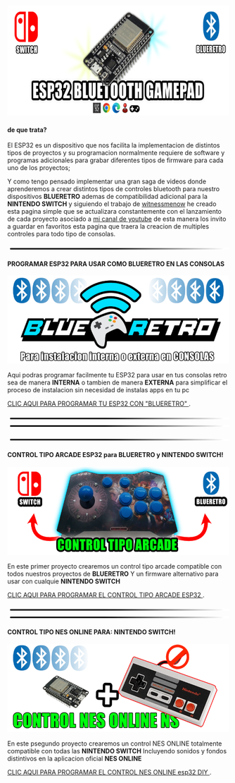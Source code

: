 

<img src="imagenes/ESP.png"
height="250">



#### de que trata?

El ESP32 es un dispositivo que nos facilita la implementacion de distintos tipos de proyectos y su programacion normalmente requiere de software y programas adicionales para grabar diferentes tipos de firmware para cada uno de los proyectos; 


Y como tengo pensado implementar una gran saga de videos donde aprenderemos a crear distintos tipos de controles bluetooth para nuestro dispositivos **BLUERETRO** ademas de compatibilidad adicional para la **NINTENDO SWITCH** y siguiendo el trabajo de [witnessmenow](https://github.com/witnessmenow/ESP-Web-Tools-Tutorial) he creado esta pagina simple que se actualizara constantemente con el lanzamiento de cada proyecto asociado a [mi canal de youtube](https://www.youtube.com/channel/UCewluu5y7lA4QnXBJa_AbwQ) de esta manera los invito a guardar en favoritos esta pagina que traera la creacion de multiples controles para todo tipo de consolas.

<img src="imagenes/line.png"
height="5">

#### PROGRAMAR ESP32 PARA USAR COMO BLUERETRO EN LAS CONSOLAS

<img src="imagenes/blueretro.png"
height="200">


Aqui podras programar facilmente tu ESP32 para usar en tus consolas retro
sea de manera **INTERNA** o tambien de manera **EXTERNA**
para simplificar el proceso de instalacion sin necesidad de instalas apps en tu pc



[CLIC AQUI PARA PROGRAMAR TU ESP32 CON "BLUERETRO" ](blueretro.md).

<img src="imagenes/line.png"
height="5">
<img src="imagenes/line.png"
height="5">

<img src="imagenes/line.png"
height="5">

#### CONTROL TIPO ARCADE ESP32 para BLUERETRO y NINTENDO SWITCH!

<img src="imagenes/arcade.png"
height="200">


En este primer proyecto crearemos un control
tipo arcade compatible con todos nuestros proyectos de 
**BLUERETRO** Y un firmware alternativo para usar con cualquie **NINTENDO SWITCH**



[CLIC AQUI PARA PROGRAMAR EL CONTROL TIPO ARCADE ESP32 ](arcade.md).

<img src="imagenes/line.png"
height="5">
<img src="imagenes/line.png"
height="5">
#### CONTROL TIPO NES ONLINE PARA: NINTENDO SWITCH!

<img src="imagenes/nes.png"
height="200">


En este psegundo proyecto crearemos un control
NES ONLINE totalmente compatible con todas las 
**NINTENDO SWITCH** Incluyendo sonidos y fondos distintivos en la aplicacion oficial **NES ONLINE**



[CLIC AQUI PARA PROGRAMAR EL CONTROL NES ONLINE esp32 DIY ](nes.md).